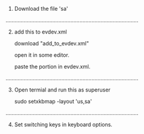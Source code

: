 1. Download the file 'sa'

........................................................................................

2. add this to evdev.xml

    download "add_to_evdev.xml"

    open it in some editor.

    paste the portion in evdev.xml.


........................................................................................

3. Open termial and run this as superuser

    sudo setxkbmap -layout 'us,sa'

........................................................................................

4. Set switching keys in keyboard options.
